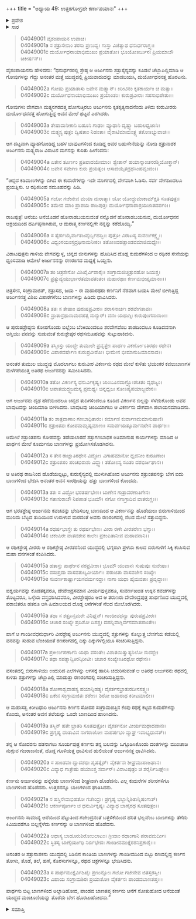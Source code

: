 +++
title = "ಅಧ್ಯಾಯ 49: ಉತ್ತರಗೋಗ್ರಹೇ ಕರ್ಣಾಪಯಾನಃ"
+++

<details><summary>ಪ್ರವೇಶ</summary>


।।   ಓಂ ಓಂ ನಮೋ ನಾರಾಯಣಾಯ।।   ಶ್ರೀ ವೇದವ್ಯಾಸಾಯ ನಮಃ ।।

ಶ್ರೀ ಕೃಷ್ಣದ್ವೈಪಾಯನ ವೇದವ್ಯಾಸ ವಿರಚಿತ  

**ಶ್ರೀ ಮಹಾಭಾರತ**

**ವಿರಾಟ ಪರ್ವ**

**ಗೋಹರಣ ಪರ್ವ**

**ಅಧ್ಯಾಯ 49**

</details>


<details><summary>ಸಾರ</summary>

ಕುರುಸೇನೆಯ ಮಧ್ಯ ಪ್ರವೇಶಿಸಿ ಅರ್ಜುನನು ಧ್ವಂಸಗೊಳಿಸುತ್ತಾ, ಕರ್ಣನನ್ನು ಪಲಾಯನಗೈಯುವಂತೆ ಮಾಡಿದುದು (1-23).

</details>

> 04049001 ವೈಶಂಪಾಯನ ಉವಾಚ।  
04049001a ಸ ಶತ್ರುಸೇನಾಂ ತರಸಾ ಪ್ರಣುದ್ಯ।
	ಗಾಸ್ತಾ ವಿಜಿತ್ಯಾಥ ಧನುರ್ಧರಾಗ್ರ್ಯಃ।  
> 04049001c ದುರ್ಯೋಧನಾಯಾಭಿಮುಖಂ ಪ್ರಯಾತೋ।
	ಭೂಯೋಽರ್ಜುನಃ ಪ್ರಿಯಮಾಜೌ ಚಿಕೀರ್ಷನ್।।   

ವೈಶಂಪಾಯನನು ಹೇಳಿದನು: “ಧನುರ್ಧರರಲ್ಲಿ ಶ್ರೇಷ್ಠ ಆ ಅರ್ಜುನನು ಶತ್ರುಸೈನ್ಯವನ್ನು ಕೂಡಲೆ ಚೆಲ್ಲಾಪಿಲ್ಲಿಮಾಡಿ ಆ ಗೋವುಗಳನ್ನು ಗೆದ್ದು ಅನಂತರ ಮತ್ತೆ ಯುದ್ಧದಲ್ಲಿ ಪ್ರಿಯವಾದುದನ್ನು ಮಾಡಬಯಸಿ, ದುರ್ಯೋಧನನತ್ತ ಹೊರಟನು.

> 04049002a ಗೋಷು ಪ್ರಯಾತಾಸು ಜವೇನ ಮತ್ಸ್ಯಾನ್।
	ಕಿರೀಟಿನಂ ಕೃತಕಾರ್ಯಂ ಚ ಮತ್ವಾ।  
> 04049002c ದುರ್ಯೋಧನಾಯಾಭಿಮುಖಂ ಪ್ರಯಾಂತಂ।
	ಕುರುಪ್ರವೀರಾಃ ಸಹಸಾಭಿಪೇತುಃ।।  

ಗೋವುಗಳು ವೇಗವಾಗಿ ಮತ್ಸ್ಯನಗರದತ್ತ ಹೋಗುತ್ತಿರಲು ಅರ್ಜುನನು ಕೃತಕೃತ್ಯನಾದನೆಂದು ತಿಳಿದು ಕುರುವೀರರು ದುರ್ಯೋಧನನತ್ತ ಹೋಗುತ್ತಿದ್ದ ಅವನ ಮೇಲೆ ಥಟ್ಟನೆ ಎರಗಿದರು.

> 04049003a ತೇಷಾಮನೀಕಾನಿ ಬಹೂನಿ ಗಾಢಂ।
	ವ್ಯೂಢಾನಿ ದೃಷ್ಟ್ವಾ ಬಹುಲಧ್ವಜಾನಿ।  
> 04049003c ಮತ್ಸ್ಯಸ್ಯ ಪುತ್ರಂ ದ್ವಿಷತಾಂ ನಿಹಂತಾ।
	ವೈರಾಟಿಮಾಮಂತ್ರ್ಯ ತತೋಽಭ್ಯುವಾಚ।।  

ಆಗ ದಟ್ಟವಾಗಿ ವ್ಯೂಹಗೊಂಡಿದ್ದ ಬಹಳ ಬಾವುಟಗಳಿಂದ ಕೂಡಿದ್ದ ಅವರ ಬಹುಸೇನೆಯನ್ನು ನೋಡಿ ಶತ್ರುನಾಶಕ ಅರ್ಜುನನು ಮತ್ಸ್ಯರಾಜ ವಿರಾಟನ ಮಗನನ್ನು ಕುರಿತು ಹೀಗೆಂದನು:

> 04049004a ಏತೇನ ತೂರ್ಣಂ ಪ್ರತಿಪಾದಯೇಮಾಂ।
	ಶ್ವೇತಾನ್ ಹಯಾನ್ಕಾಂಚನರಶ್ಮಿಯೋಕ್ತ್ರಾನ್।  
> 04049004c ಜವೇನ ಸರ್ವೇಣ ಕುರು ಪ್ರಯತ್ನಂ।
	ಆಸಾದಯೈತದ್ರಥಸಿಂಹವೃಂದಂ।।  

“ಚಿನ್ನದ ಕಡಿವಾಣಗಳನ್ನು ಬಿಗಿದ ಈ ಕುದುರೆಗಳನ್ನು ಇದೇ ಮಾರ್ಗದಲ್ಲಿ ವೇಗವಾಗಿ ಓಡಿಸು. ಸರ್ವ ವೇಗದಿಂದಲೂ ಪ್ರಯತ್ನಿಸು. ಆ ರಥಿಕಸಿಂಹ ಸಮೂಹವನ್ನು ಹಿಡಿ.

> 04049005a ಗಜೋ ಗಜೇನೇವ ಮಯಾ ದುರಾತ್ಮಾ।
	ಯೋ ಯೋದ್ಧುಮಾಕಾಮ್ಕ್ಷತಿ ಸೂತಪುತ್ರಃ।  
> 04049005c ತಮೇವ ಮಾಂ ಪ್ರಾಪಯ ರಾಜಪುತ್ರ।
	ದುರ್ಯೋಧನಾಪಾಶ್ರಯಜಾತದರ್ಪಂ।।   

ರಾಜಪುತ್ರ! ಆನೆಯು ಆನೆಯೊಡನೆ ಹೋರಾಡಬಯಸುವಂತೆ ನನ್ನೊಡನೆ ಹೋರಾಡಬಯಸುವ, ದುರ್ಯೋಧನನ ಆಶ್ರಯದಿಂದ ದರ್ಪಿಷ್ಠನಾಗಿರುವ, ಆ ದುರಾತ್ಮ ಕರ್ಣನಲ್ಲಿಗೇ ನನ್ನನ್ನು ಕರೆದೊಯ್ಯಿ.”

> 04049006a ಸ ತೈರ್ಹಯೈರ್ವಾತಜವೈರ್ಬೃಹದ್ಭಿಃ।
	ಪುತ್ರೋ ವಿರಾಟಸ್ಯ ಸುವರ್ಣಕಕ್ಷ್ಯೈಃ।   
> 04049006c ವಿಧ್ವಂಸಯಂಸ್ತದ್ರಥಿನಾಮನೀಕಂ।
	ತತೋಽವಹತ್ಪಾಂಡವಮಾಜಿಮಧ್ಯೇ।।   

ವಿರಾಟಪುತ್ರನು ಗಾಳಿಯ ವೇಗವನ್ನುಳ್ಳ, ಚಿನ್ನದ ಜೀನುಗಳನ್ನು ಹೊದಿಸಿದ ದೊಡ್ಡ ಕುದುರೆಗಳಿಂದ ಆ ರಥಿಕರ ಸೇನೆಯನ್ನು ಧ್ವಂಸಮಾಡಿ ಆಮೇಲೆ ಅರ್ಜುನನನ್ನು ರಣರಂಗದ ಮಧ್ಯಕ್ಕೆ ಒಯ್ದನು.

> 04049007a ತಂ ಚಿತ್ರಸೇನೋ ವಿಶಿಖೈರ್ವಿಪಾಠೈಃ।
	ಸಂಗ್ರಾಮಜಿಚ್ಚತ್ರುಸಹೋ ಜಯಶ್ಚ।   
> 04049007c ಪ್ರತ್ಯುದ್ಯಯುರ್ಭಾರತಮಾಪತಂತಂ।
	ಮಹಾರಥಾಃ ಕರ್ಣಮಭೀಪ್ಸಮಾನಾಃ।।   

ಚಿತ್ರಸೇನ, ಸಂಗ್ರಾಮಜಿತ್, ಶತ್ರುಸಹ, ಜಯ - ಈ ಮಹಾರಥರು ಕರ್ಣನಿಗೆ ನೆರವಾಗ ಬಯಸಿ ಮೇಲೆ ಬೀಳುತ್ತಿದ್ದ ಅರ್ಜುನನತ್ತ ವಿಶಿಖ ವಿಪಾಠಗಳೆಂಬ ಬಾಣಗಳನ್ನು ಹಿಡಿದು ಧಾವಿಸಿದರು.

> 04049008a ತತಃ ಸ ತೇಷಾಂ ಪುರುಷಪ್ರವೀರಃ।
	ಶರಾಸನಾರ್ಚಿಃ ಶರವೇಗತಾಪಃ।  
> 04049008c ವ್ರಾತಾನ್ರಥಾನಾಮದಹತ್ಸ ಮನ್ಯುರ್।
	ವನಂ ಯಥಾಗ್ನಿಃ ಕುರುಪುಂಗವಾನಾಂ।।   

ಆ ಪುರುಷಶ್ರೇಷ್ಠನು ಕೋಪಗೊಂಡು ಬಿಲ್ಲೆಂಬ ಬೆಂಕಿಯಿಂದಲೂ ಶರವೇಗವೆಂಬ ತಾಪದಿಂದಲೂ ಕೂಡಿದವನಾಗಿ ಅಗ್ನಿಯು ವನವನ್ನು ಸುಡುವಂತೆ ಕುರುಶ್ರೇಷ್ಠರ ರಥಸಮೂಹವನ್ನು ಸುಟ್ಟುಹಾಕಿದನು.

> 04049009a ತಸ್ಮಿಂಸ್ತು ಯುದ್ಧೇ ತುಮುಲೇ ಪ್ರವೃತ್ತೇ।
	ಪಾರ್ಥಂ ವಿಕರ್ಣೋಽತಿರಥಂ ರಥೇನ।  
> 04049009c ವಿಪಾಠವರ್ಷೇಣ ಕುರುಪ್ರವೀರೋ।
	ಭೀಮೇನ ಭೀಮಾನುಜಮಾಸಸಾದ।।   

ಅನಂತರ ತುಮುಲ ಯುದ್ಧವು ಮೊದಲಾಗಲು ಕುರುವೀರ ವಿಕರ್ಣನು ರಥದ ಮೇಲೆ ಕುಳಿತು ಭಯಂಕರ ಕವಲುಬಾಣಗಳ ಮಳೆಗರೆಯುತ್ತ ಅತಿರಥ ಅರ್ಜುನನನ್ನು ಸಮೀಪಿಸಿದನು.

> 04049010a ತತೋ ವಿಕರ್ಣಸ್ಯ ಧನುರ್ವಿಕೃಷ್ಯ।
	ಜಾಂಬೂನದಾಗ್ರ್ಯೋಪಚಿತಂ ದೃಢಜ್ಯಂ।   
> 04049010c ಅಪಾತಯದ್ಧ್ವಜಮಸ್ಯ ಪ್ರಮಥ್ಯ।
	ಚಿನ್ನಧ್ವಜಃ ಸೋಽಪ್ಯಪಯಾಜ್ಜವೇನ।।   

ಆಗ ಅರ್ಜುನನು ದೃಢ ಹೆದೆಯಿಂದಲೂ ಚಿನ್ನದ ತುದಿಗಳಿಂದಲೂ ಕೂಡಿದ ವಿಕರ್ಣನ ಬಿಲ್ಲನ್ನು ಸೆಳೆದುಕೊಂಡು ಅವನ ಬಾವುಟವನ್ನು ಚಿಂದಿಮಾಡಿ ಬೀಳಿಸಿದನು. ಬಾವುಟವು ಚಿಂದಿಯಾಗಲು ಆ ವಿಕರ್ಣನು ವೇಗವಾಗಿ ಪಲಾಯನಮಾಡಿದನು.

> 04049011a ತಂ ಶಾತ್ರವಾಣಾಂ ಗಣಬಾಧಿತಾರಂ।
	ಕರ್ಮಾಣಿ ಕುರ್ವಾಣಮಮಾನುಷಾಣಿ।  
> 04049011c ಶತ್ರುಂತಪಃ ಕೋಪಮಮೃಷ್ಯಮಾಣಃ।
	ಸಮರ್ಪಯತ್ಕೂರ್ಮನಖೇನ ಪಾರ್ಥಂ।।   

ಆಮೇಲೆ ಶತ್ರುಂತಪನು ಕೋಪವನ್ನು ತಡೆಯಲಾರದೆ ಶತ್ರುಗಣಬಾಧಕ ಅತಿಮಾನುಷ ಕಾರ್ಯಗಳನ್ನು ಮಾಡಿದ ಆ ಪಾರ್ಥನ ಮೇಲೆ ಕೂರ್ಮನಖ ಬಾಣಗಳನ್ನು ಪ್ರಯೋಗಿಸತೊಡಗಿದನು.

> 04049012a ಸ ತೇನ ರಾಜ್ಞಾತಿರಥೇನ ವಿದ್ಧೋ।
	ವಿಗಾಹಮಾನೋ ಧ್ವಜಿನೀಂ ಕುರೂಣಾಂ।   
> 04049012c ಶತ್ರುಂತಪಂ ಪಂಚಭಿರಾಶು ವಿದ್ಧ್ವಾ।
	ತತೋಽಸ್ಯ ಸೂತಂ ದಶಭಿರ್ಜಘಾನ।।   

ಆ ಅತಿರಥ ರಾಜನಿಂದ ಹೊಡೆಯಲ್ಪಟ್ಟು, ಕುರುಸೈನ್ಯದಲ್ಲಿ ಮುಳುಗಿಹೋದ ಅರ್ಜುನನು ಶತ್ರುಂತಪನನ್ನು ಬೇಗ ಐದು ಬಾಣಗಳಿಂದ ಭೇದಿಸಿ ಅನಂತರ ಅವನ ಸಾರಥಿಯನ್ನು ಹತ್ತು ಬಾಣಗಳಿಂದ ಕೊಂದನು.

> 04049013a ತತಃ ಸ ವಿದ್ಧೋ ಭರತರ್ಷಭೇಣ।
	ಬಾಣೇನ ಗಾತ್ರಾವರಣಾತಿಗೇನ।  
> 04049013c ಗತಾಸುರಾಜೌ ನಿಪಪಾತ ಭೂಮೌ।
	ನಗೋ ನಗಾಗ್ರಾದಿವ ವಾತರುಗ್ಣಃ।।  

ಆಗ ಭರತಶ್ರೇಷ್ಠ ಅರ್ಜುನನು ಕವಚವನ್ನು ಭೇದಿಸಬಲ್ಲ ಬಾಣದಿಂದ ಆ ವಿಕರ್ಣನನ್ನು ಹೊಡೆಯಲು ಬಿರುಗಾಳಿಯಿಂದ ಮುರಿದು ಬೆಟ್ಟದ ತುದಿಯಿಂದ ಉರುಳುವ ಮರದಂತೆ ಅವನು ರಣರಂಗದಲ್ಲಿ ನೆಲದ ಮೇಲೆ ಸತ್ತುಬಿದ್ದನು.

> 04049014a ರಥರ್ಷಭಾಸ್ತೇ ತು ರಥರ್ಷಭೇಣ।
	ವೀರಾ ರಣೇ ವೀರತರೇಣ ಭಗ್ನಾಃ।  
> 04049014c ಚಕಂಪಿರೇ ವಾತವಶೇನ ಕಾಲೇ।
	ಪ್ರಕಂಪಿತಾನೀವ ಮಹಾವನಾನಿ।।  

ಆ ರಥಿಕಶ್ರೇಷ್ಠ ವೀರರು ಆ ರಥಿಕಶ್ರೇಷ್ಠ ವೀರತರನಿಂದ ಯುದ್ಧದಲ್ಲಿ ಭಗ್ನರಾಗಿ ಪ್ರಳಯ ಕಾಲದ ಬಿರುಗಾಳಿಗೆ ಸಿಕ್ಕಿ ಕಂಪಿಸುವ ಮಹಾ ವನಗಳಂತೆ ಕಂಪಿಸಿದರು.

> 04049015a ಹತಾಸ್ತು ಪಾರ್ಥೇನ ನರಪ್ರವೀರಾ।
	ಭೂಮೌ ಯುವಾನಃ ಸುಷುಪುಃ ಸುವೇಷಾಃ।  
> 04049015c ವಸುಪ್ರದಾ ವಾಸವತುಲ್ಯವೀರ್ಯಾಃ।
	ಪರಾಜಿತಾ ವಾಸವಜೇನ ಸಂಖ್ಯೇ।  
> 04049015e ಸುವರ್ಣಕಾರ್ಷ್ಣಾಯಸವರ್ಮನದ್ಧಾ।
	ನಾಗಾ ಯಥಾ ಹೈಮವತಾಃ ಪ್ರವೃದ್ಧಾಃ।।  

ಐಶ್ವರ್ಯವನ್ನು ಕೊಡತಕ್ಕವರೂ, ದೇವೇಂದ್ರಸಮಾನ ವೀರ್ಯವುಳ್ಳವರೂ, ಸುವರ್ಣಖಚಿತ ಉಕ್ಕಿನ ಕವಚಗಳನ್ನು ತೊಟ್ಟವರೂ, ಒಳ್ಳೆಯ ವಸ್ತ್ರಧರಿಸಿದವರೂ, ವೀರಶ್ರೇಷ್ಠರೂ ಆದ ಆ ತರುಣರು ದೇವೇಂದ್ರಪುತ್ರ ಪಾರ್ಥನಿಂದ ಯುದ್ಧದಲ್ಲಿ ಪರಾಜಿತರೂ ಹತರೂ ಆಗಿ ಹಿಮಾಲಯದ ದೊಡ್ಡ ಆನೆಗಳಂತೆ ನೆಲದ ಮೇಲೊರಗಿದರು.

> 04049016a ತಥಾ ಸ ಶತ್ರೂನ್ಸಮರೇ ವಿನಿಘ್ನನ್।
	ಗಾಂಡೀವಧನ್ವಾ ಪುರುಷಪ್ರವೀರಃ।  
> 04049016c ಚಚಾರ ಸಂಖ್ಯೇ ಪ್ರದಿಶೋ ದಿಶಶ್ಚ।
	ದಹನ್ನಿವಾಗ್ನಿರ್ವನಮಾತಪಾಂತೇ।।  

ಹಾಗೆ ಆ ಗಾಂಡೀವಧನುರ್ಧಾರಿ ವೀರಶ್ರೇಷ್ಠ ಅರ್ಜುನನು ಯುದ್ಧದಲ್ಲಿ ಶತ್ರುಗಳನ್ನು ಕೊಲ್ಲುತ್ತ ಬೇಸಗೆಯ ಕಡೆಯಲ್ಲಿ ವನವನ್ನು ಸುಡುವ ಬೆಂಕಿಯಂತೆ ರಣರಂಗದಲ್ಲಿ ದಿಕ್ಕು ದಿಕ್ಕುಗಳಲ್ಲಿಯೂ ಸಂಚರಿಸುತ್ತಿದ್ದನು.

> 04049017a ಪ್ರಕೀರ್ಣಪರ್ಣಾನಿ ಯಥಾ ವಸಂತೇ।
	ವಿಶಾತಯಿತ್ವಾತ್ಯನಿಲೋ ನುದನ್ಖೇ।  
> 04049017c ತಥಾ ಸಪತ್ನಾನ್ವಿಕಿರನ್ಕಿರೀಟೀ।
	ಚಚಾರ ಸಂಖ್ಯೇಽತಿರಥೋ ರಥೇನ।।  

ವಸಂತದಲ್ಲಿ ಬಿರುಗಾಳಿಯು ಉದುರಿದ ಎಲೆಗಳನ್ನು ಆಗಸಕ್ಕೆ ಹಾರಿಸಿ ಚದುರಿಸುವಂತೆ ಆ ಅತಿರಥ ಅರ್ಜುನನು ರಥದಲ್ಲಿ ಕುಳಿತು ಶತ್ರುಗಳನ್ನು ಚೆಲ್ಲಾಪಿಲ್ಲಿ ಮಾಡುತ್ತಾ ರಣರಂಗದಲ್ಲಿ ಸಂಚರಿಸುತ್ತಿದ್ದನು.

> 04049018a ಶೋಣಾಶ್ವವಾಹಸ್ಯ ಹಯಾನ್ನಿಹತ್ಯ।
	ವೈಕರ್ತನಭ್ರಾತುರದೀನಸತ್ತ್ವಃ।  
> 04049018c ಏಕೇನ ಸಂಗ್ರಾಮಜಿತಃ ಶರೇಣ।
	ಶಿರೋ ಜಹಾರಾಥ ಕಿರೀಟಮಾಲೀ।।  

ಆ ಮಹಾಸತ್ವ ಕಿರೀಟಧಾರಿ ಅರ್ಜುನನು ಕರ್ಣನ ಸೋದರ ಸಂಗ್ರಾಮಜಿತ್ತಿನ ಕೆಂಪು ರಥಕ್ಕೆ ಕಟ್ಟಿದ ಕುದುರೆಗಳನ್ನು ಕೊಂದು, ಅನಂತರ ಅವನ ತಲೆಯನ್ನು ಒಂದೇ ಬಾಣದಿಂದ ಹಾರಿಸಿದನು.

> 04049019a ತಸ್ಮಿನ್ ಹತೇ ಭ್ರಾತರಿ ಸೂತಪುತ್ರೋ।
	ವೈಕರ್ತನೋ ವೀರ್ಯಮಥಾದದಾನಃ।  
> 04049019c ಪ್ರಗೃಹ್ಯ ದಂತಾವಿವ ನಾಗರಾಜೋ।
	ಮಹರ್ಷಭಂ ವ್ಯಾಘ್ರ ಇವಾಭ್ಯಧಾವತ್।।  

ತನ್ನ ಆ ಸೋದರನು ಹತನಾಗಲು ಸೂರ್ಯಪುತ್ರ ಕರ್ಣನು ತನ್ನ ಬಲವನ್ನು ಒಗ್ಗೂಡಿಸಿಕೊಂಡು ದಂತಗಳನ್ನು ಮುಂಚಾಚಿ ನುಗ್ಗುವ ಗಜರಾಜನಂತೆ, ದೊಡ್ಡ ಗೂಳಿಯತ್ತ ಧಾವಿಸುವ ಹುಲಿಯಂತೆ ಅರ್ಜುನನತ್ತ ಧಾವಿಸಿದನು.

> 04049020a ಸ ಪಾಂಡವಂ ದ್ವಾದಶಭಿಃ ಪೃಷತ್ಕೈರ್।
	ವೈಕರ್ತನಃ ಶೀಘ್ರಮುಪಾಜಘಾನ।  
> 04049020c ವಿವ್ಯಾಧ ಗಾತ್ರೇಷು ಹಯಾಂಶ್ಚ ಸರ್ವಾನ್।
	ವಿರಾಟಪುತ್ರಂ ಚ ಶರೈರ್ನಿಜಘ್ನೇ।।  

ಕರ್ಣನು ಅರ್ಜುನನನ್ನು ಹನ್ನೆರಡು ಬಾಣಗಳಿಂದ ಶೀಘ್ರವಾಗಿ ಹೊಡೆದನು. ಎಲ್ಲ ಕುದುರೆಗಳ ಶರೀರಗಳಿಗೂ ಬಾಣಗಳಿಂದ ಹೊಡೆದನು. ಉತ್ತರನನ್ನೂ ಬಾಣಗಳಿಂದ ಘಾತಿಸಿದನು.

> 04049021a ಸ ಹಸ್ತಿನೇವಾಭಿಹತೋ ಗಜೇಂದ್ರಃ।
	ಪ್ರಗೃಹ್ಯ ಭಲ್ಲಾನ್ನಿಶಿತಾನ್ನಿಷಂಗಾತ್।  
> 04049021c ಆಕರ್ಣಪೂರ್ಣಂ ಚ ಧನುರ್ವಿಕೃಷ್ಯ।
	ವಿವ್ಯಾಧ ಬಾಣೈರಥ ಸೂತಪುತ್ರಂ।।  

ಅರ್ಜುನನು ಸಾಮಾನ್ಯ ಆನೆಯಿಂದ ಪೆಟ್ಟುತಿಂದ ಗಜೇಂದ್ರನಂತೆ ಬತ್ತಳಿಕೆಯಿಂದ ಹರಿತ ಭಲ್ಲವೆಂಬ ಬಾಣಗಳನ್ನು ತೆಗೆದು ಕಿವಿಯವರೆಗೂ ಬಿಲ್ಲನ್ನೆಳೆದು ಕರ್ಣನನ್ನು ಆ ಬಾಣಗಳಿಂದ ಹೊಡೆದನು.

> 04049022a ಅಥಾಸ್ಯ ಬಾಹೂರುಶಿರೋಲಲಾಟಂ।
	ಗ್ರೀವಾಂ ರಥಾಂಗಾನಿ ಪರಾವಮರ್ದೀ।  
> 04049022c ಸ್ಥಿತಸ್ಯ ಬಾಣೈರ್ಯುಧಿ ನಿರ್ಬಿಭೇದ।
	ಗಾಂಡೀವಮುಕ್ತೈರಶನಿಪ್ರಕಾಶೈಃ।।  

ಅನಂತರ ಆ ಶತ್ರುನಾಶಕನು ಯುದ್ಧದಲ್ಲಿ ಸಿಡಿಲಿನ ಕಾಂತಿಯ ಬಾಣಗಳನ್ನು ಗಾಂಡೀವದಿಂದ ಬಿಟ್ಟು ರಣದಲ್ಲಿದ್ದ ಕರ್ಣನ ತೋಳು, ತೊಡೆ, ತಲೆ, ಹಣೆ, ಕೊರಳುಗಳನ್ನೂ, ರಥದ ಚಕ್ರಗಳನ್ನೂ ಭೇದಿಸಿದನು.

> 04049023a ಸ ಪಾರ್ಥಮುಕ್ತೈರ್ವಿಶಿಖೈಃ ಪ್ರಣುನ್ನೋ।
	ಗಜೋ ಗಜೇನೇವ ಜಿತಸ್ತರಸ್ವೀ।  
> 04049023c ವಿಹಾಯ ಸಂಗ್ರಾಮಶಿರಃ ಪ್ರಯಾತೋ।
	ವೈಕರ್ತನಃ ಪಾಂಡವಬಾಣತಪ್ತಃ।।  

ಪಾರ್ಥನು ಬಿಟ್ಟ ಬಾಣಗಳಿಂದ ಅಲ್ಲಾಡಿಹೋದ, ಪಾಂಡವ ಬಾಣತಪ್ತ ಕರ್ಣನು ಆನೆಗೆ ಸೋತುಹೋದ ಆನೆಯಂತೆ ಯುದ್ಧದ ಮಂಚೂಣಿಯನ್ನು ತೊರೆದು ಬೇಗ ಹೊರಟುಹೋದನು.”


<details><summary>ಸಮಾಪ್ತಿ</summary>


ಇತಿ ಶ್ರೀ ಮಹಾಭಾರತೇ ವಿರಾಟ ಪರ್ವಣಿ ಗೋಹರಣ ಪರ್ವಣಿ ಉತ್ತರಗೋಗ್ರಹೇ ಕರ್ಣಾಪಯಾನೇ ಏಕೋನಪಂಚಾಶತ್ತಮೋಽಧ್ಯಾಯಃ।  
ಇದು ಶ್ರೀ ಮಹಾಭಾರತದಲ್ಲಿ ವಿರಾಟ ಪರ್ವದಲ್ಲಿ ಗೋಹರಣ ಪರ್ವದಲ್ಲಿ ಉತ್ತರಗೋಗ್ರಹದಲ್ಲಿ ಕರ್ಣಾಪಯಾನದಲ್ಲಿ ನಲ್ವತ್ತೊಂಭತ್ತನೆಯ ಅಧ್ಯಾಯವು.


</details>
